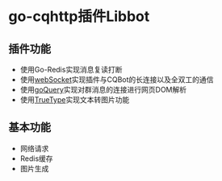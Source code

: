 # go-cqhttp插件Libbot

## 插件功能

- 使用Go-Redis实现消息复读打断
- 使用[webSocket](github.com/gorilla/websocket)实现插件与CQBot的长连接以及全双工的通信
- 使用[goQuery](github.com/PuerkitoBio/goquery)实现对群消息的连接进行网页DOM解析
- 使用[TrueType](github.com/golang/freetype)实现文本转图片功能

## 基本功能

- 网络请求
- Redis缓存
- 图片生成
